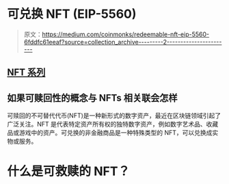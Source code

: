 # 可兑换 NFT (EIP-5560)

> 原文：<https://medium.com/coinmonks/redeemable-nft-eip-5560-6fddfc61eeaf?source=collection_archive---------2----------------------->

## [NFT 系列](/@donpablooooo/list/nft-series-34dea60327e7)

## 如果可赎回性的概念与 NFTs 相关联会怎样

可赎回的不可替代代币(NFT)是一种新形式的数字资产，最近在区块链领域引起了广泛关注。NFT 是代表特定资产所有权的独特数字资产，例如数字艺术品、收藏品或游戏中的资产。可兑换的非金融商品是一种特殊类型的 NFT，可以兑换成实物或服务。

# 什么是可救赎的 NFT？